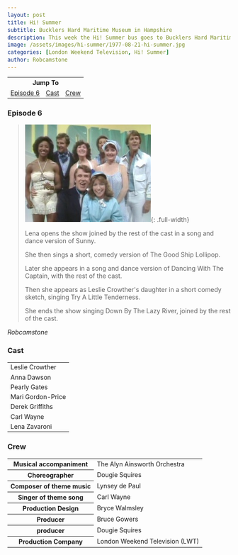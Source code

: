 ```yaml
---
layout: post
title: Hi! Summer
subtitle: Bucklers Hard Maritime Museum in Hampshire
description: This week the Hi! Summer bus goes to Bucklers Hard Maritime Museum in Hampshire with Leslie Crowther, Anna Dawson, Pearly Gates, Mari Gordon-Price, Derek Griffiths, Derek Griffiths, Lena Zavaroni.
image: /assets/images/hi-summer/1977-08-21-hi-summer.jpg
categories: [London Weekend Television, Hi! Summer]
author: Robcamstone
---
```


<table style="text-align:center;">
<tr><th colspan="3">Jump To</th></tr>
<tr>
<td><a href="#episode-6">Episode 6</a></td>
<td><a href="#cast">Cast</a></td>
<td><a href="#crew">Crew</a></td>
</tr>
</table>

### Episode 6
> ![](/assets/images/hi-summer/1977-08-21-hi-summer.jpg){: .full-width}
>
> Lena opens the show joined by the rest of the cast in a song and dance version of Sunny.
>
> She then sings a short, comedy version of The Good Ship Lollipop.
>
> Later she appears in a song and dance version of Dancing With The Captain, with the rest of the cast.
>
> Then she appears as Leslie Crowther's daughter in a short comedy sketch, singing Try A Little Tenderness.
>
> She ends the show singing Down By The Lazy River, joined by the rest of the cast.

<cite>Robcamstone</cite>

### Cast
<table>
<tr><td>Leslie Crowther</td></tr>
<tr><td>Anna Dawson</td></tr>
<tr><td>Pearly Gates</td></tr>
<tr><td>Mari Gordon-Price</td></tr>
<tr><td>Derek Griffiths</td></tr>
<tr><td>Carl Wayne</td></tr>
<tr><td>Lena Zavaroni</td></tr>
</table>

### Crew
<table>
<tr><th>Musical accompaniment</th><td>The Alyn Ainsworth Orchestra</td></tr>
<tr><th>Choreographer</th><td>Dougie Squires</td></tr>
<tr><th>Composer of theme music</th><td>Lynsey de Paul</td></tr>
<tr><th>Singer of theme song</th><td>Carl Wayne</td></tr>
<tr><th>Production Design</th><td>Bryce Walmsley</td></tr>
<tr><th>Producer</th><td>Bruce Gowers</td></tr>
<tr><th>producer</th><td>Dougie Squires</td></tr>
<tr><th>Production Company</th><td>London Weekend Television (LWT)</td></tr>
</table>
